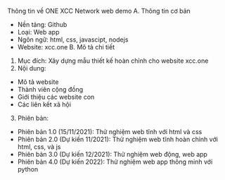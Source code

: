 Thông tin về ONE XCC Network web demo
A. Thông tin cơ bản
- Nền tảng: Github
- Loại: Web app
- Ngôn ngữ: html, css, javascipt, nodejs
- Website: xcc.one
B. Mô tả chi tiết
1. Mục đích:
Xây dựng mẫu thiết kế hoàn chỉnh cho website xcc.one
2. Nội dung:
- Mô tả website
- Thành viên cộng đồng
- Giới thiệu các website con
- Các liên kết xã hội
3. Phiên bản:
- Phiên bản 1.0 (15/11/2021): Thử nghiệm web tĩnh với html và css
- Phiên bản 2.0 (Dự kiến 11/2021): Thử nghiệm web tĩnh hoàn chỉnh với html, css, và js
- Phiên bản 3.0 (Dự kiến 12/2021): Thử nghiệm web động, web app
- Phiên bản 4.0 (Dự kiến 2022): Thử nghiệm web app thông minh với python
